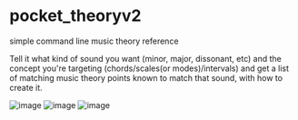 # pocket_theoryv2
simple command line music theory reference

Tell it what kind of sound you want (minor, major, dissonant, etc) and the concept you're targeting (chords/scales(or modes)/intervals) and get a list of matching music theory points known to match that sound, with how to create it. 

![image](https://user-images.githubusercontent.com/122572151/229929878-3caa66ce-bbf6-4ca8-a15c-58b33e8361f6.png)
![image](https://user-images.githubusercontent.com/122572151/229939009-2b757f22-2989-48fe-ba0e-e36426490eb0.png)
![image](https://user-images.githubusercontent.com/122572151/229940308-a42316db-1d55-4672-9592-309a46393c13.png)
